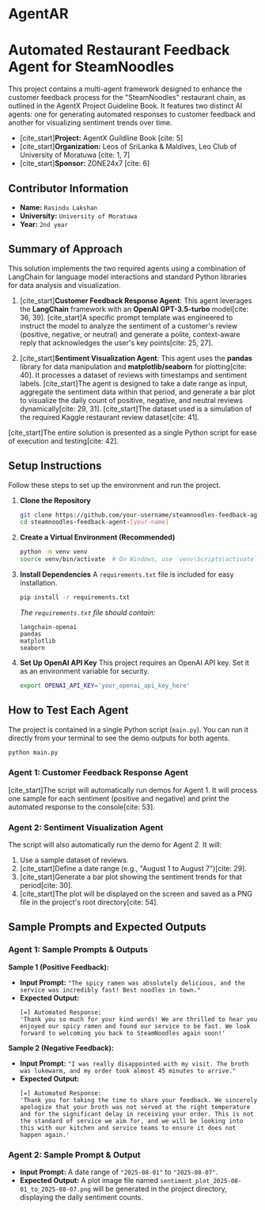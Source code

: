 # AgentAR
# Automated Restaurant Feedback Agent for SteamNoodles

This project contains a multi-agent framework designed to enhance the customer feedback process for the "SteamNoodles" restaurant chain, as outlined in the AgentX Project Guideline Book. It features two distinct AI agents: one for generating automated responses to customer feedback and another for visualizing sentiment trends over time.

  - [cite\_start]**Project:** AgentX Guildline Book [cite: 5]
  - [cite\_start]**Organization:** Leos of SriLanka & Maldives, Leo Club of University of Moratuwa [cite: 1, 7]
  - [cite\_start]**Sponsor:** ZONE24x7 [cite: 6]

## Contributor Information

  - **Name:** `Rasindu Lakshan`
  - **University:** `University of Moratuwa`
  - **Year:** `2nd year`

## Summary of Approach

This solution implements the two required agents using a combination of LangChain for language model interactions and standard Python libraries for data analysis and visualization.

1.  [cite\_start]**Customer Feedback Response Agent**: This agent leverages the **LangChain** framework with an **OpenAI GPT-3.5-turbo** model[cite: 36, 39]. [cite\_start]A specific prompt template was engineered to instruct the model to analyze the sentiment of a customer's review (positive, negative, or neutral) and generate a polite, context-aware reply that acknowledges the user's key points[cite: 25, 27].

2.  [cite\_start]**Sentiment Visualization Agent**: This agent uses the **pandas** library for data manipulation and **matplotlib/seaborn** for plotting[cite: 40]. It processes a dataset of reviews with timestamps and sentiment labels. [cite\_start]The agent is designed to take a date range as input, aggregate the sentiment data within that period, and generate a bar plot to visualize the daily count of positive, negative, and neutral reviews dynamically[cite: 29, 31]. [cite\_start]The dataset used is a simulation of the required Kaggle restaurant review dataset[cite: 41].

[cite\_start]The entire solution is presented as a single Python script for ease of execution and testing[cite: 42].

## Setup Instructions

Follow these steps to set up the environment and run the project.

1.  **Clone the Repository**

    ```bash
    git clone https://github.com/your-username/steamnoodles-feedback-agent-[your-name].git
    cd steamnoodles-feedback-agent-[your-name]
    ```

2.  **Create a Virtual Environment (Recommended)**

    ```bash
    python -m venv venv
    source venv/bin/activate  # On Windows, use `venv\Scripts\activate`
    ```

3.  **Install Dependencies**
    A `requirements.txt` file is included for easy installation.

    ```bash
    pip install -r requirements.txt
    ```

    *The `requirements.txt` file should contain:*

    ```
    langchain-openai
    pandas
    matplotlib
    seaborn
    ```

4.  **Set Up OpenAI API Key**
    This project requires an OpenAI API key. Set it as an environment variable for security.

    ```bash
    export OPENAI_API_KEY='your_openai_api_key_here'
    ```

## How to Test Each Agent

The project is contained in a single Python script (`main.py`). You can run it directly from your terminal to see the demo outputs for both agents.

```bash
python main.py
```

### Agent 1: Customer Feedback Response Agent

[cite\_start]The script will automatically run demos for Agent 1. It will process one sample for each sentiment (positive and negative) and print the automated response to the console[cite: 53].

### Agent 2: Sentiment Visualization Agent

The script will also automatically run the demo for Agent 2. It will:

1.  Use a sample dataset of reviews.
2.  [cite\_start]Define a date range (e.g., "August 1 to August 7")[cite: 29].
3.  [cite\_start]Generate a bar plot showing the sentiment trends for that period[cite: 30].
4.  [cite\_start]The plot will be displayed on the screen and saved as a PNG file in the project's root directory[cite: 54].

## Sample Prompts and Expected Outputs

### Agent 1: Sample Prompts & Outputs

**Sample 1 (Positive Feedback):**

  - **Input Prompt:** `"The spicy ramen was absolutely delicious, and the service was incredibly fast! Best noodles in town."`
  - **Expected Output:**
    ```
    [=] Automated Response:
    'Thank you so much for your kind words! We are thrilled to hear you enjoyed our spicy ramen and found our service to be fast. We look forward to welcoming you back to SteamNoodles again soon!'
    ```

**Sample 2 (Negative Feedback):**

  - **Input Prompt:** `"I was really disappointed with my visit. The broth was lukewarm, and my order took almost 45 minutes to arrive."`
  - **Expected Output:**
    ```
    [=] Automated Response:
    'Thank you for taking the time to share your feedback. We sincerely apologize that your broth was not served at the right temperature and for the significant delay in receiving your order. This is not the standard of service we aim for, and we will be looking into this with our kitchen and service teams to ensure it does not happen again.'
    ```

### Agent 2: Sample Prompt & Output

  - **Input Prompt:** A date range of `"2025-08-01"` to `"2025-08-07"`.
  - **Expected Output:** A plot image file named `sentiment_plot_2025-08-01_to_2025-08-07.png` will be generated in the project directory, displaying the daily sentiment counts.
